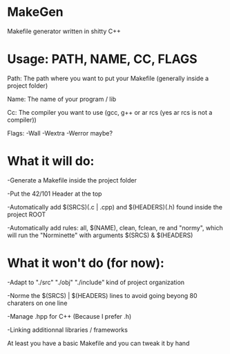 # MakeGen
Makefile generator written in shitty C++


# Usage: PATH, NAME, CC, FLAGS


Path: The path where you want to put your Makefile (generally inside a project folder)

Name: The name of your program / lib

Cc: The compiler you want to use (gcc, g++ or ar rcs (yes ar rcs is not a compiler))

Flags: -Wall -Wextra -Werror maybe?


# What it will do:

-Generate a Makefile inside the project folder

-Put the 42/101 Header at the top

-Automatically add $(SRCS)(.c | .cpp) and $(HEADERS)(.h) found inside the project ROOT

-Automatically add rules: all, $(NAME), clean, fclean, re and "normy", which will run the "Norminette" with arguments $(SRCS) & $(HEADERS)


# What it won't do (for now):

-Adapt to "./src" "./obj" "./include" kind of project organization

-Norme the $(SRCS) | $(HEADERS) lines to avoid going beyong 80 charaters on one line

-Manage .hpp for C++ (Because I prefer .h)

-Linking additionnal libraries / frameworks


At least you have a basic Makefile and you can tweak it by hand
